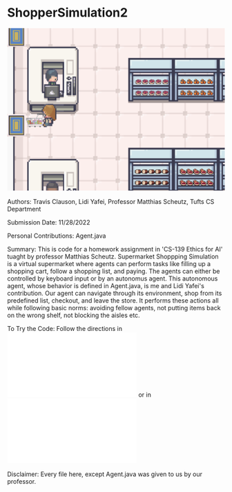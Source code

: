 # ShopperSimulation2

![What is this](simulationPhoto.png)

Authors: Travis Clauson, Lidi Yafei, Professor Matthias Scheutz, Tufts CS Department

Submission Date: 11/28/2022

Personal Contributions: Agent.java

Summary: This is code for a homework assignment in 'CS-139 Ethics for AI' tuaght by professor Matthias Scheutz. Supermarket Shoppping Simulation is a virtual supermarket where agents can perform tasks like filling up a shopping cart, follow a shopping list, and paying. The agents can either be controlled by keyboard input or by an autonomus agent. This autonomous agent, whose behavior is defined in Agent.java, is me and Lidi Yafei's contribution. Our agent can navigate through its environment, shop from its predefined list, checkout, and leave the store. It performs these actions all while following basic norms: avoiding fellow agents, not putting items back on the wrong shelf, not blocking the aisles etc. 


To Try the Code: Follow the directions in ![the original ReadME](Original_README.md) or in ![SupermarketEnvironmentSetup.pdf](SupermarketEnvironmentSetup.pdf)


Disclaimer: Every file here, except Agent.java was given to us by our professor. 


